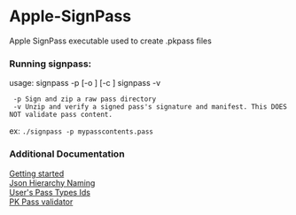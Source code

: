 # Apple-SignPass
Apple SignPass executable
used to create .pkpass files


### Running signpass:
usage:    signpass -p <rawpass> [-o <path>] [-c <certSuffix>]
    signpass -v <signedpass>

     -p Sign and zip a raw pass directory
     -v Unzip and verify a signed pass's signature and manifest. This DOES NOT validate pass content.

ex: `./signpass -p mypasscontents.pass`


### Additional Documentation
[Getting started](https://developer.apple.com/library/archive/documentation/UserExperience/Conceptual/PassKit_PG/index.html#//apple_ref/doc/uid/TP40012195-CH1-SW1)\
[Json Hierarchy Naming](https://developer.apple.com/library/archive/documentation/UserExperience/Reference/PassKit_Bundle/Chapters/Introduction.html#//apple_ref/doc/uid/TP40012026-CH0-SW1)\
[User's Pass Types Ids](https://developer.apple.com/account/resources/identifiers/list/passTypeId)\
[PK Pass validator](https://pkpassvalidator.com/)
